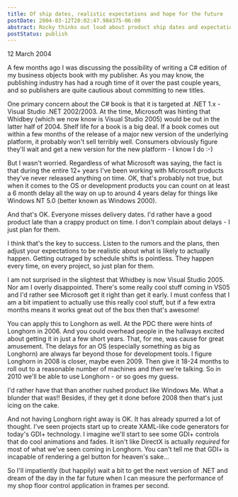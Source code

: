 ```yaml
---
title: Of ship dates, realistic expectations and hope for the future
postDate: 2004-03-12T20:02:47.984375-06:00
abstract: Rocky thinks out loud about product ship dates and expectations around them.
postStatus: publish
---
```

12 March 2004

A few months ago I was discussing the possibility of writing a C# edition of my business objects book with my publisher. As you may know, the publishing industry has had a rough time of it over the past couple years, and so publishers are quite cautious about committing to new titles.

One primary concern about the C# book is that it is targeted at .NET 1.x - Visual Studio .NET 2002/2003. At the time, Microsoft was hinting that Whidbey (which we now know is Visual Studio 2005) would be out in the latter half of 2004. Shelf life for a book is a big deal. If a book comes out within a few months of the release of a major new version of the underlying platform, it probably won't sell terribly well. Consumers obviously figure they'll wait and get a new version for the new platform - I know I do :-)

But I wasn't worried. Regardless of what Microsoft was saying, the fact is that during the entire 12+ years I've been working with Microsoft products they've never released anything on time. OK, that's probably not true, but when it comes to the OS or development products you can count on at least a 6 month delay all the way on up to around 4 years delay for things like Windows NT 5.0 (better known as Windows 2000).

And that's OK. Everyone misses delivery dates. I'd rather have a good product late than a crappy product on time. I don't complain about delays - I just plan for them.

I think that's the key to success. Listen to the rumors and the plans, then adjust your expectations to be realistic about what is likely to actually happen. Getting outraged by schedule shifts is pointless. They happen every time, on every project, so just plan for them.

I am not surprised in the slightest that Whidbey is now Visual Studio 2005. Nor am I overly disappointed. There's some really cool stuff coming in VS05 and I'd rather see Microsoft get it right than get it early. I must confess that I am a bit impatient to actually use this really cool stuff, but if a few extra months means it works great out of the box then that's awesome!

You can apply this to Longhorn as well. At the PDC there were hints of Longhorn in 2006. And you could overhead people in the hallways excited about getting it in just a few short years. That, for me, was cause for great amusement. The delays for an OS (especially something as big as Longhorn) are always far beyond those for development tools. I figure Longhorn in 2008 is closer, maybe even 2009. Then give it 18-24 months to roll out to a reasonable number of machines and *then* we're talking. So in 2010 we'll be able to use Longhorn - or so goes my guess.

I'd rather have that than another rushed product like Windows Me. What a blunder that was!! Besides, if they get it done before 2008 then that's just icing on the cake.

And not having Longhorn right away is OK. It has already spurred a lot of thought. I've seen projects start up to create XAML-like code generators for today's GDI+ technology. I imagine we'll start to see some GDI+ controls that do cool animations and fades. It isn't like DirectX is actually *required* for most of what we've seen coming in Longhorn. You can't tell me that GDI+ is incapable of rendering a gel button for heaven's sake...

So I'll impatiently (but happily) wait a bit to get the next version of .NET and dream of the day in the far future when I can measure the performance of my shop floor control application in frames per second.


